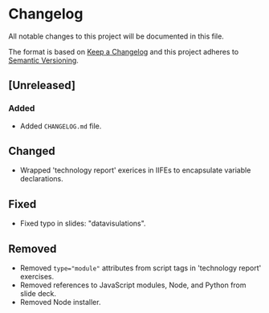 # Changelog
All notable changes to this project will be documented in this file.

The format is based on [Keep a Changelog](http://keepachangelog.com/en/1.0.0/)
and this project adheres to [Semantic Versioning](http://semver.org/spec/v2.0.0.html).

## [Unreleased]
### Added
- Added `CHANGELOG.md` file.

## Changed
- Wrapped 'technology report' exerices in IIFEs to encapsulate variable declarations.

## Fixed
- Fixed typo in slides: "datavisulations".

## Removed
- Removed `type="module"` attributes from script tags in 'technology report' exercises.
- Removed references to JavaScript modules, Node, and Python from slide deck.
- Removed Node installer.
